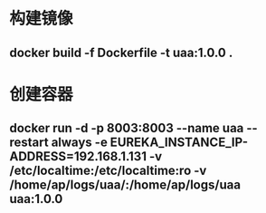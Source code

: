 # 构建镜像
## docker build -f Dockerfile -t uaa:1.0.0 .
# 创建容器
## docker run -d -p 8003:8003 --name uaa --restart always -e EUREKA_INSTANCE_IP-ADDRESS=192.168.1.131 -v /etc/localtime:/etc/localtime:ro -v /home/ap/logs/uaa/:/home/ap/logs/uaa uaa:1.0.0
